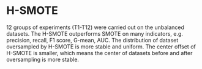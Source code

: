 # H-SMOTE
12 groups of experiments (T1-T12) were carried out on the unbalanced datasets.
The H-SMOTE outperforms SMOTE on many indicators, e.g. precision, recall, F1 score, G-mean, AUC.
The distribution of dataset oversampled by H-SMOTE is more stable and uniform.
The center offset of H-SMOTE is smaller, which means the center of datasets before and after oversampling is more stable.
